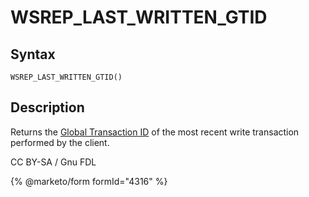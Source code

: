 # WSREP\_LAST\_WRITTEN\_GTID

## Syntax

```
WSREP_LAST_WRITTEN_GTID()
```

## Description

Returns the [Global Transaction ID](../../../../ha-and-performance/standard-replication/gtid.md) of the most recent write transaction performed by the client.

CC BY-SA / Gnu FDL

{% @marketo/form formId="4316" %}
